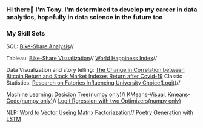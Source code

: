 ### Hi there👋 I'm Tony. I'm determined to develop my career in data analytics, hopefully in data science in the future too

### My Skill Sets

SQL: [Bike-Share Analysis](https://github.com/tonytian98/shared_bike_analysis/blob/main/SQL_Analysis.md)//

Tableau: [Bike-Share Visualization](https://public.tableau.com/app/profile/tianzongyue/viz/Shared_Bike_Data/Dashboard1)//       [World Happiness Index](https://public.tableau.com/app/profile/tianzongyue/viz/WorldHappinessIndexMap_16574928056100/Sheet24#1)//

Data Visualization and story telling: [The Change in Correlation between Bitcoin Return and Stock
Market Indexes Return after Covid-19](https://github.com/tonytian98/Corr_bitcoin_stock/blob/main/Visual_story.md)
Classic Statistics: [Research on Fatories Influencing University Choice(Logit)](https://github.com/tonytian98/Research_on_university_choice_LogitRegression_Pandas_Numpy_Pyplot/blob/master/Logistic%20REG.ipynb)//


Machine Learning: [Desicion Tree(numpy only)](https://github.com/tonytian98/Decision-Tree-From-Scratch/blob/main/desicion%20tree.ipynb)//
[KMeans-Visual](https://github.com/tonytian98/KMeansClusteringVisualization/blob/master/K_means%20clustering%20visualization%20using%20numpy%20and%20pyplot.gif),
[Kmeans-Code(numpy only)](https://github.com/tonytian98/KMeansClusteringVisualization/blob/master/K_means%20clustering%20visualization%20using%20numpy%20and%20pyplot.ipynb)//
[Logit Rgression with two Optimizers(numpy only)](https://github.com/tonytian98/Logistic-regression-from-scratch/blob/main/logit.ipynb)

NLP: [Word to Vector Useing Matrix Factoriazation](https://github.com/tonytian98/Word_2_vec_matrix_factorization/blob/main/Word2Vec_Matrix_Factorization.ipynb)//
[Poetry Generation with LSTM]()

<!--
**tonytian98/tonytian98** is a ✨ _special_ ✨ repository because its `README.md` (this file) appears on your GitHub profile.

Here are some ideas to get you started:

- 🔭 I’m currently working on ...
- 🌱 I’m currently learning ...
- 👯 I’m looking to collaborate on ...
- 🤔 I’m looking for help with ...
- 💬 Ask me about ...
- 📫 How to reach me: ...
- 😄 Pronouns: ...
- ⚡ Fun fact: ...
-->
